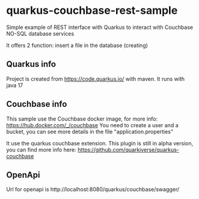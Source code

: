 # quarkus-couchbase-rest-sample
Simple example of REST interface with Quarkus to interact with Couchbase NO-SQL database services

It offers 2 function: insert a file in the database (creating)

## Quarkus info
Project is created from https://code.quarkus.io/ with maven. It runs with java 17

## Couchbase info
This sample use the Couchbase docker image, for more info: https://hub.docker.com/_/couchbase
You need to create a user and a bucket, you can see more details in the file "application.properties"

It use the quarkus couchbase extension. This plugin is still in alpha version, you can find more info here: https://github.com/quarkiverse/quarkus-couchbase 


## OpenApi
Url for openapi is http://localhost:8080/quarkus/couchbase/swagger/